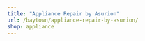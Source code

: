 ```yaml
---
title: "Appliance Repair by Asurion"
url: /baytown/appliance-repair-by-asurion/
shop: appliance
---
```

